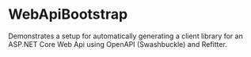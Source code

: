 # WebApiBootstrap

Demonstrates a setup for automatically generating a client library for an ASP.NET Core Web Api using OpenAPI (Swashbuckle) and Refitter.
